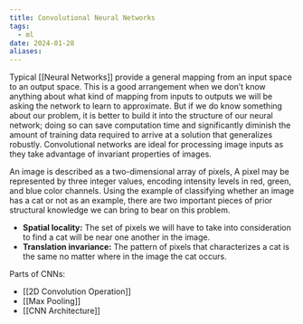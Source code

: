 ```yaml
---
title: Convolutional Neural Networks
tags:
  - ml
date: 2024-01-28
aliases:
---
```

Typical [[Neural Networks]] provide a general mapping from an input space to an output space. This is a good arrangement when we don’t know anything about what kind of mapping from inputs to outputs we will be asking the network to learn to approximate. But if we do know something about our problem, it is better to build it into the structure of our neural network; doing so can save computation time and significantly diminish the amount of training data required to arrive at a solution that generalizes robustly. Convolutional networks are ideal for processing image inputs as they take advantage of invariant properties of images.

An image is described as a two-dimensional array of pixels, A pixel may be represented by three integer values, encoding intensity levels in red, green, and blue color channels. Using the example of classifying whether an image has a cat or not as an example, there are two important pieces of prior structural knowledge we can bring to bear on this problem. 
- **Spatial locality:** The set of pixels we will have to take into consideration to find a cat will be near one another in the image.
- **Translation invariance:** The pattern of pixels that characterizes a cat is the same no matter where in the image the cat occurs.

Parts of CNNs:
- [[2D Convolution Operation]]
- [[Max Pooling]]
- [[CNN Architecture]]
